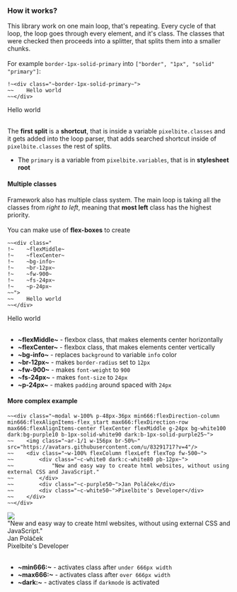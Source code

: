 ### How it works?
This library work on one main loop, that's repeating. Every cycle of that loop, the loop goes through every element, and it's class. The classes that were checked then proceeds into a splitter, that splits them into a smaller chunks.<br>
<br>
For example `border-1px-solid-primary` into `["border", "1px", "solid" "primary"]`:

```
!~<div class="~border-1px-solid-primary~">
~~    Hello world
~~</div>
```

<div class="border-1px-solid-primary">
    Hello world
</div>
<br>

The **first split** is a __shortcut__, that is inside a variable `pixelbite.classes` and it gets added into the loop parser, that adds searched shortcut inside of `pixelbite.classes` the rest of splits.
- The `primary` is a variable from `pixelbite.variables`, that is in **stylesheet root**

#### Multiple classes
Framework also has multiple class system. The main loop is taking all the classes from *right to left*, meaning that __most left__ class has the highest priority.<br>
<br>
You can make use of **flex-boxes** to create 

```
~~<div class="
!~    ~flexMiddle~
!~    ~flexCenter~
!~    ~bg-info~
!~    ~br-12px~
!~    ~fw-900~
!~    ~fs-24px~
!~    ~p-24px~
~~">
~~    Hello world
~~</div>
```

<div class="flexMiddle flexCenter bg-info br-12px fw-900 fs-24px p-24px">Hello world</div>
<br>

- **~flexMiddle~** - flexbox class, that makes elements center horizontally
- **~flexCenter~** - flexbox class, that makes elements center vertically
- **~bg-info~** - replaces `background` to variable `info` color
- **~br-12px~** - makes `border-radius` set to `12px`
- **~fw-900~** - makes `font-weight` to `900`
- **~fs-24px~** - makes `font-size` to `24px`
- **~p-24px~** - makes `padding` around spaced with `24px`

#### More complex example
```
~~<div class="~modal w-100% p-48px-36px min666:flexDirection-column min666:flexAlignItems-flex_start max666:flexDirection-row max666:flexAlignItems-center flexCenter flexMiddle g-24px bg-white100 dark:bg-purple10 b-1px-solid-white90 dark:b-1px-solid-purple25~">
~~    <img class="~ar-1/1 w-156px br-50%~" src="https://avatars.githubusercontent.com/u/83291717?v=4"/>
~~    <div class="~w-100% flexColumn flexLeft flexTop fw-500~">
~~        <div class="~c-white0 dark:c-white80 pb-12px~">
~~            "New and easy way to create html websites, without using external CSS and JavaScript."
~~        </div>
~~        <div class="~c-purple50~">Jan Poláček</div>
~~        <div class="~c-white50~">Pixelbite's Developer</div>
~~    </div>
~~</div>
```

<div class="w-100%">
    <div class="modal w-100% p-48px-36px min666:flexDirection-column min666:flexAlignItems-flex_start max666:flexDirection-row max666:flexAlignItems-center flexCenter flexMiddle g-24px bg-white100 dark:bg-purple10 b-1px-solid-white90 dark:b-1px-solid-purple25">
        <img class="ar-1/1 w-156px br-50%" src="https://avatars.githubusercontent.com/u/83291717?v=4"/>
        <div class="w-100% flexColumn flexLeft flexTop fw-500">
            <div class="c-white0 dark:c-white80 pb-12px">
                "New and easy way to create html websites, without using external CSS and JavaScript."
            </div>
            <div class="c-purple50">Jan Poláček</div>
            <div class="c-white50">Pixelbite's Developer</div>
        </div>
    </div>
</div>
<br>

- **~min666:~** - activates class after `under 666px width`
- **~max666:~** - activates class after `over 666px width`
- **~dark:~** - activates class if `darkmode` is activated
